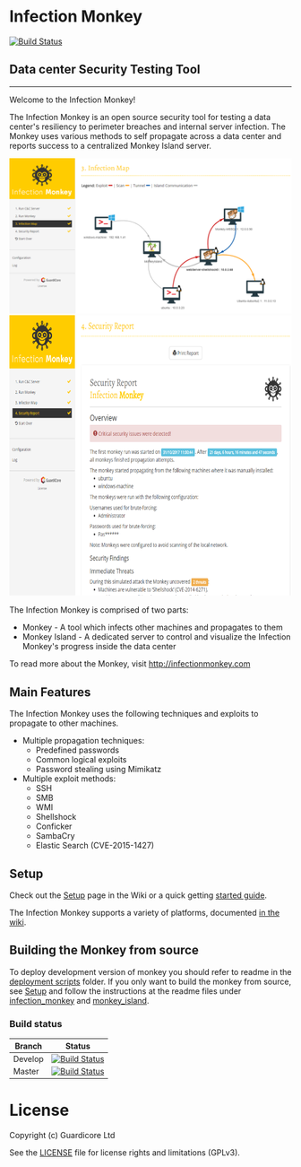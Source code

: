 Infection Monkey
====================
[![Build Status](https://travis-ci.com/guardicore/monkey.svg?branch=develop)](https://travis-ci.com/guardicore/monkey)

## Data center Security Testing Tool
------------------------

Welcome to the Infection Monkey! 

The Infection Monkey is an open source security tool for testing a data center's resiliency to perimeter breaches and internal server infection. The Monkey uses various methods to self propagate across a data center and reports success to a centralized Monkey Island server.


<img src=".github/map-full.png" >

<img src=".github/Security-overview.png" width="800" height="500">

The Infection Monkey is comprised of two parts:
* Monkey - A tool which infects other machines and propagates to them
* Monkey Island - A dedicated server to control and visualize the Infection Monkey's progress inside the data center

To read more about the Monkey, visit http://infectionmonkey.com 

Main Features
---------------

The Infection Monkey uses the following techniques and exploits to propagate to other machines.

* Multiple propagation techniques:
  * Predefined passwords
  * Common logical exploits
  * Password stealing using Mimikatz
* Multiple exploit methods:
  * SSH
  * SMB
  * WMI
  * Shellshock
  * Conficker
  * SambaCry
  * Elastic Search (CVE-2015-1427)

Setup
-------------------------------
Check out the [Setup](https://github.com/guardicore/monkey/wiki/setup) page in the Wiki or a quick getting [started guide](https://www.guardicore.com/infectionmonkey/wt/).

The Infection Monkey supports a variety of platforms, documented [in the wiki](https://github.com/guardicore/monkey/wiki/OS-compatibility).


Building the Monkey from source
-------------------------------
To deploy development version of monkey you should refer to readme in the [deployment scripts](deployment_scripts) folder.
If you only want to build the monkey from source, see [Setup](https://github.com/guardicore/monkey/wiki/Setup#compile-it-yourself)
and follow the instructions at the readme files under [infection_monkey](infection_monkey) and [monkey_island](monkey_island). 


### Build status
| Branch | Status |
| ------ | :----: |
| Develop | [![Build Status](https://travis-ci.com/guardicore/monkey.svg?branch=develop)](https://travis-ci.com/guardicore/monkey) |
| Master | [![Build Status](https://travis-ci.com/guardicore/monkey.svg?branch=master)](https://travis-ci.com/guardicore/monkey) | 

License
=======
Copyright (c) Guardicore Ltd

See the [LICENSE](LICENSE) file for license rights and limitations (GPLv3).
